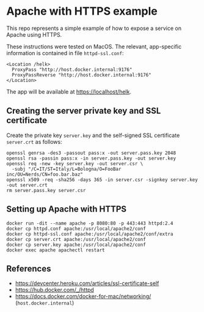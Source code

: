 # Apache with HTTPS example

This repo represents a simple example of how to expose a service on Apache using HTTPS.

These instructions were tested on MacOS. The relevant, app-specific information is contained in file `httpd-ssl.conf`:

    <Location /helk>
      ProxyPass "http://host.docker.internal:9176"
      ProxyPassReverse "http://host.docker.internal:9176"
    </Location>

The app will be available at <https://localhost/helk>.

## Creating the server private key and SSL certificate

Create the private key `server.key` and the self-signed SSL certificate `server.crt` as follows:

    openssl genrsa -des3 -passout pass:x -out server.pass.key 2048
    openssl rsa -passin pass:x -in server.pass.key -out server.key
    openssl req -new -key server.key -out server.csr \
      -subj "/C=IT/ST=Italy/L=Bologna/O=FooBar inc/OU=Nerds/CN=foo.bar.baz"
    openssl x509 -req -sha256 -days 365 -in server.csr -signkey server.key -out server.crt
    rm server.pass.key server.csr

## Setting up Apache with HTTPS

    docker run -dit --name apache -p 8080:80 -p 443:443 httpd:2.4
    docker cp httpd.conf apache:/usr/local/apache2/conf
    docker cp httpd-ssl.conf apache:/usr/local/apache2/conf/extra
    docker cp server.crt apache:/usr/local/apache2/conf
    docker cp server.key apache:/usr/local/apache2/conf
    docker exec apache apachectl restart

## References

- <https://devcenter.heroku.com/articles/ssl-certificate-self>
- <https://hub.docker.com/_/httpd>
- <https://docs.docker.com/docker-for-mac/networking/> (`host.docker.internal`)

